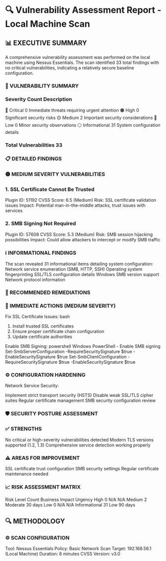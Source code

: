 # 🔍 Vulnerability Assessment Report - Local Machine Scan

## 📊 EXECUTIVE SUMMARY

A comprehensive vulnerability assessment was performed on the local machine using Nessus Essentials. The scan identified 33 total findings with no critical vulnerabilities, indicating a relatively secure baseline configuration.

### 🚨 VULNERABILITY SUMMARY

### Severity	Count	Description

🔴 Critical	0     	  Immediate threats requiring urgent attention
🟠 High	0	            Significant security risks
🟡 Medium	2	          Important security considerations
🔵 Low	0	            Minor security observations
⚪ Informational 31	  System configuration details

### Total Vulnerabilities	33	

### 📋 DETAILED FINDINGS

### 🟡 MEDIUM SEVERITY VULNERABILITIES

### 1. SSL Certificate Cannot Be Trusted
   
Plugin ID: 51192
CVSS Score: 6.5 (Medium)
Risk: SSL certificate validation issues
Impact: Potential man-in-the-middle attacks, trust issues with services

### 2. SMB Signing Not Required
   
Plugin ID: 57608
CVSS Score: 5.3 (Medium)
Risk: SMB session hijacking possibilities
Impact: Could allow attackers to intercept or modify SMB traffic

### ℹ️ INFORMATIONAL FINDINGS

The scan revealed 31 informational items detailing system configuration:
Network service enumeration (SMB, HTTP, SSH)
Operating system fingerprinting
SSL/TLS configuration details
Windows SMB version support
Network protocol information

### 🔧 RECOMMENDED REMEDIATIONS

### 🚀 IMMEDIATE ACTIONS (MEDIUM SEVERITY)

Fix SSL Certificate Issues:
bash
 1. Install trusted SSL certificates
 2. Ensure proper certificate chain configuration
 3. Update certificate authorities

Enable SMB Signing:
powershell
Windows PowerShell - Enable SMB signing
Set-SmbServerConfiguration -RequireSecuritySignature $true -EnableSecuritySignature $true
Set-SmbClientConfiguration -RequireSecuritySignature $true -EnableSecuritySignature $true

### ⚙️ CONFIGURATION HARDENING

Network Service Security:

Implement strict transport security (HSTS)
Disable weak SSL/TLS cipher suites
Regular certificate management
SMB security configuration review

### 🛡️ SECURITY POSTURE ASSESSMENT

### ✅ STRENGTHS

No critical or high-severity vulnerabilities detected
Modern TLS versions supported (1.2, 1.3)
Comprehensive service detection working properly

### ⚠️ AREAS FOR IMPROVEMENT

SSL certificate trust configuration
SMB security settings
Regular certificate maintenance needed

### 📈 RISK ASSESSMENT MATRIX

Risk Level	Count	Business Impact	Urgency
High	0	N/A	N/A
Medium	2	Moderate	30 days
Low	0	N/A	N/A
Informational	31	Low	90 days

## 🔍 METHODOLOGY

### ⚙️ SCAN CONFIGURATION

Tool: Nessus Essentials
Policy: Basic Network Scan
Target: 192.168.56.1 (Local Machine)
Duration: 8 minutes
CVSS Version: v3.0
